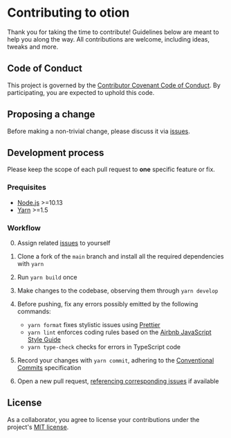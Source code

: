 # Contributing to otion

Thank you for taking the time to contribute! Guidelines below are meant to help you along the way. All contributions are welcome, including ideas, tweaks and more.

## Code of Conduct

This project is governed by the [Contributor Covenant Code of Conduct](./CODE_OF_CONDUCT.md). By participating, you are expected to uphold this code.

## Proposing a change

Before making a non-trivial change, please discuss it via [issues].

## Development process

Please keep the scope of each pull request to **one** specific feature or fix.

### Prequisites

- [Node.js](https://nodejs.org/) >=10.13
- [Yarn](https://yarnpkg.com/) >=1.5

### Workflow

0. Assign related [issues] to yourself
1. Clone a fork of the `main` branch and install all the required dependencies with `yarn`
2. Run `yarn build` once
3. Make changes to the codebase, observing them through `yarn develop`
4. Before pushing, fix any errors possibly emitted by the following commands:

   - `yarn format` fixes stylistic issues using [Prettier]
   - `yarn lint` enforces coding rules based on the [Airbnb JavaScript Style Guide]
   - `yarn type-check` checks for errors in TypeScript code

5. Record your changes with `yarn commit`, adhering to the [Conventional Commits] specification
6. Open a new pull request, [referencing corresponding issues] if available

## License

As a collaborator, you agree to license your contributions under the project's [MIT license](./LICENSE).

[issues]: https://github.com/kripod/otion/issues
[prettier]: https://prettier.io/
[airbnb javascript style guide]: https://github.com/airbnb/javascript
[conventional commits]: https://www.conventionalcommits.org/en/v1.0.0/
[referencing corresponding issues]: https://help.github.com/en/github/managing-your-work-on-github/linking-a-pull-request-to-an-issue#linking-a-pull-request-to-an-issue-using-a-keyword
